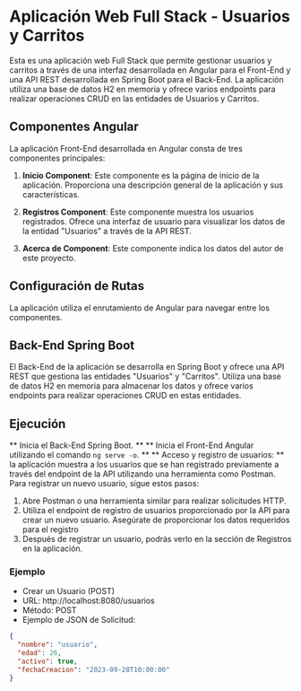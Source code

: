 # Aplicación Web Full Stack - Usuarios y Carritos

Esta es una aplicación web Full Stack que permite gestionar usuarios y carritos a través de una interfaz desarrollada en Angular para el Front-End y una API REST desarrollada en Spring Boot para el Back-End. La aplicación utiliza una base de datos H2 en memoria y ofrece varios endpoints para realizar operaciones CRUD en las entidades de Usuarios y Carritos.

## Componentes Angular

La aplicación Front-End desarrollada en Angular consta de tres componentes principales:

1. **Inicio Component**: Este componente es la página de inicio de la aplicación. Proporciona una descripción general de la aplicación y sus características.

2. **Registros Component**: Este componente muestra los usuarios registrados. Ofrece una interfaz de usuario para visualizar los datos de la entidad "Usuarios" a través de la API REST.

3. **Acerca de Component**: Este componente indica los datos del autor de este proyecto.

## Configuración de Rutas

La aplicación utiliza el enrutamiento de Angular para navegar entre los componentes.

## Back-End Spring Boot

El Back-End de la aplicación se desarrolla en Spring Boot y ofrece una API REST que gestiona las entidades "Usuarios" y "Carritos". Utiliza una base de datos H2 en memoria para almacenar los datos y ofrece varios endpoints para realizar operaciones CRUD en estas entidades.

## Ejecución

** Inicia el Back-End Spring Boot. **
** Inicia el Front-End Angular utilizando el comando `ng serve -o`. **
** Acceso y registro de usuarios: ** la aplicación muestra a los usuarios que se han registrado previamente a través del endpoint de la API utilizando una herramienta como Postman. Para registrar un nuevo usuario, sigue estos pasos:

1. Abre Postman o una herramienta similar para realizar solicitudes HTTP.
2. Utiliza el endpoint de registro de usuarios proporcionado por la API para crear un nuevo usuario. Asegúrate de proporcionar los datos requeridos para el registro
3. Después de registrar un usuario, podrás verlo en la sección de Registros en la aplicación.

### Ejemplo
- Crear un Usuario (POST)
- URL: http://localhost:8080/usuarios
- Método: POST
- Ejemplo de JSON de Solicitud: 
```json
{
  "nombre": "usuario",
  "edad": 26,
  "activo": true,
  "fechaCreacion": "2023-09-28T10:00:00"
}
```

